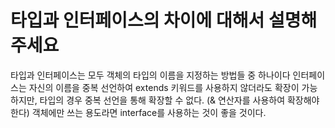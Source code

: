# 타입과 인터페이스의 차이에 대해서 설명해주세요

타입과 인터페이스는 모두 객체의 타입의 이름을 지정하는 방법들 중 하나이다
인터페이스는 자신의 이름을 중복 선언하여 extends 키워드를 사용하지 않더라도 확장이 가능하지만,
타입의 경우 중복 선언을 통해 확장할 수 없다. (& 연산자를 사용하여 확장해야 한다)
객체에만 쓰는 용도라면 interface를 사용하는 것이 좋을 것이다.